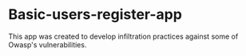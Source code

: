 # Basic-users-register-app
This app was created to develop infiltration practices against some of Owasp's vulnerabilities.
